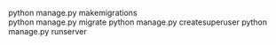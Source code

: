 python manage.py makemigrations  
python manage.py migrate
python manage.py createsuperuser
python manage.py runserver
